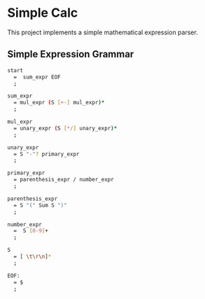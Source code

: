 # Simple Calc

This project implements a simple mathematical expression parser.

## Simple Expression Grammar

```sh
start
  =  sum_expr EOF
  ;

sum_expr
  = mul_expr (S [+-] mul_expr)*
  ;

mul_expr
  = unary_expr (S [*/] unary_expr)*
  ;

unary_expr
  = S "-"? primary_expr
  ;

primary_expr
  = parenthesis_expr / number_expr
  ;

parenthesis_expr
  = S "(" Sum S ")"
  ;

number_expr
  =  S [0-9]+
  ;

S
  = [ \t\r\n]*
  ;

EOF:
  = $
  ;
```
